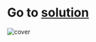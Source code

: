 # Go to [solution](https://public.tableau.com/app/profile/.48972542/viz/09Tableau_Marathon_2_0/2)
![cover]()
